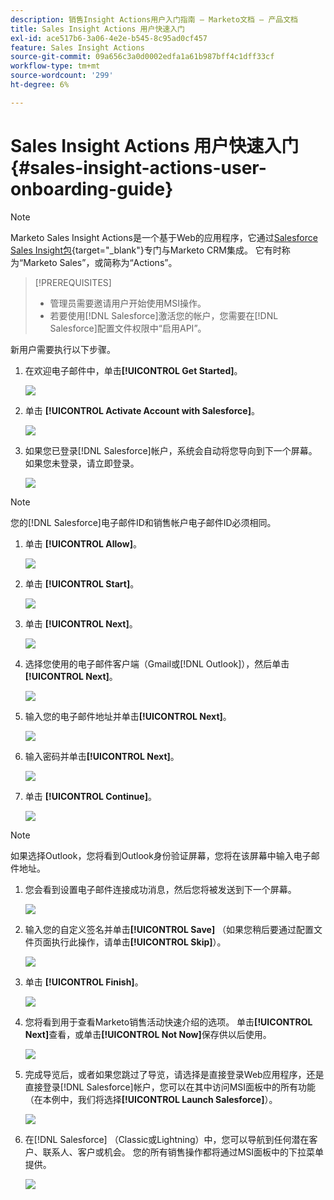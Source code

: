 ```yaml
---
description: 销售Insight Actions用户入门指南 — Marketo文档 — 产品文档
title: Sales Insight Actions 用户快速入门
exl-id: ace517b6-3a06-4e2e-b545-8c95ad0cf457
feature: Sales Insight Actions
source-git-commit: 09a656c3a0d0002edfa1a61b987bff4c1dff33cf
workflow-type: tm+mt
source-wordcount: '299'
ht-degree: 6%

---
```


# Sales Insight Actions 用户快速入门 {#sales-insight-actions-user-onboarding-guide}

>[!NOTE]
>
>Marketo Sales Insight Actions是一个基于Web的应用程序，它通过[Salesforce Sales Insight包](/help/marketo/product-docs/marketo-sales-insight/msi-for-salesforce/installation/install-marketo-sales-insight-package-in-salesforce-appexchange.md){target="_blank"}专门与Marketo CRM集成。 它有时称为“Marketo Sales”，或简称为“Actions”。

>[!PREREQUISITES]
>
>* 管理员需要邀请用户开始使用MSI操作。
>* 若要使用[!DNL Salesforce]激活您的帐户，您需要在[!DNL Salesforce]配置文件权限中“启用API”。

新用户需要执行以下步骤。

1. 在欢迎电子邮件中，单击&#x200B;**[!UICONTROL Get Started]**。

   ![](assets/sales-insight-actions-user-onboarding-guide-1.png)

1. 单击 **[!UICONTROL Activate Account with Salesforce]**。

   ![](assets/sales-insight-actions-user-onboarding-guide-2.png)

1. 如果您已登录[!DNL Salesforce]帐户，系统会自动将您导向到下一个屏幕。 如果您未登录，请立即登录。

   ![](assets/sales-insight-actions-user-onboarding-guide-3.png)

>[!NOTE]
>
>您的[!DNL Salesforce]电子邮件ID和销售帐户电子邮件ID必须相同。

1. 单击 **[!UICONTROL Allow]**。

   ![](assets/sales-insight-actions-user-onboarding-guide-4.png)

1. 单击 **[!UICONTROL Start]**。

   ![](assets/sales-insight-actions-user-onboarding-guide-5.png)

1. 单击 **[!UICONTROL Next]**。

   ![](assets/sales-insight-actions-user-onboarding-guide-6.png)

1. 选择您使用的电子邮件客户端（Gmail或[!DNL Outlook]），然后单击&#x200B;**[!UICONTROL Next]**。

   ![](assets/sales-insight-actions-user-onboarding-guide-7.png)

1. 输入您的电子邮件地址并单击&#x200B;**[!UICONTROL Next]**。

   ![](assets/sales-insight-actions-user-onboarding-guide-8.png)

1. 输入密码并单击&#x200B;**[!UICONTROL Next]**。

   ![](assets/sales-insight-actions-user-onboarding-guide-9.png)

1. 单击 **[!UICONTROL Continue]**。

   ![](assets/sales-insight-actions-user-onboarding-guide-10.png)

>[!NOTE]
>
>如果选择Outlook，您将看到Outlook身份验证屏幕，您将在该屏幕中输入电子邮件地址。

1. 您会看到设置电子邮件连接成功消息，然后您将被发送到下一个屏幕。

   ![](assets/sales-insight-actions-user-onboarding-guide-11.png)

1. 输入您的自定义签名并单击&#x200B;**[!UICONTROL Save]** （如果您稍后要通过配置文件页面执行此操作，请单击&#x200B;**[!UICONTROL Skip]**）。

   ![](assets/sales-insight-actions-user-onboarding-guide-12.png)

1. 单击 **[!UICONTROL Finish]**。

   ![](assets/sales-insight-actions-user-onboarding-guide-13.png)

1. 您将看到用于查看Marketo销售活动快速介绍的选项。 单击&#x200B;**[!UICONTROL Next]**&#x200B;查看，或单击&#x200B;**[!UICONTROL Not Now]**&#x200B;保存供以后使用。

   ![](assets/sales-insight-actions-user-onboarding-guide-14.png)

1. 完成导览后，或者如果您跳过了导览，请选择是直接登录Web应用程序，还是直接登录[!DNL Salesforce]帐户，您可以在其中访问MSI面板中的所有功能（在本例中，我们将选择&#x200B;**[!UICONTROL Launch Salesforce]**）。

   ![](assets/sales-insight-actions-user-onboarding-guide-15.png)

1. 在[!DNL Salesforce] （Classic或Lightning）中，您可以导航到任何潜在客户、联系人、客户或机会。 您的所有销售操作都将通过MSI面板中的下拉菜单提供。

   ![](assets/sales-insight-actions-user-onboarding-guide-16.png)
